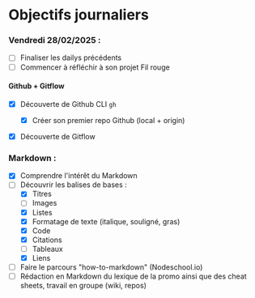 # Objectifs journaliers

### Vendredi 28/02/2025 :

- [ ] Finaliser les dailys précédents
- [ ] Commencer à réfléchir à son projet Fil rouge

#### Github + Gitflow

- [X] Découverte de Github CLI `gh`

  - [X] Créer son premier repo Github (local + origin)

- [X] Découverte de Gitflow

### Markdown :

- [X] Comprendre l'intérêt du Markdown
- [ ] Découvrir les balises de bases :
  - [X] Titres
  - [ ] Images
  - [X] Listes
  - [X] Formatage de texte (italique, souligné, gras)
  - [X] Code
  - [X] Citations
  - [ ] Tableaux
  - [X] Liens
- [ ] Faire le parcours "how-to-markdown" (Nodeschool.io)
- [ ] Rédaction en Markdown du lexique de la promo ainsi que des cheat sheets, travail en groupe (wiki, repos)
